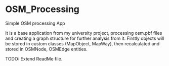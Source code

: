 # OSM_Processing
Simple OSM processing App

It is a base application from my university project, processing osm.pbf files and creating a graph structure for further analysis from it.
Firstly objects will be stored in custom classes (MapObject, MapWay), then recalculated and stored in OSMNode, OSMEdge entities. 

TODO: Extend ReadMe file. 
